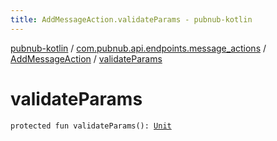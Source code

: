 ```yaml
---
title: AddMessageAction.validateParams - pubnub-kotlin
---
```


[pubnub-kotlin](../../index.html) / [com.pubnub.api.endpoints.message_actions](../index.html) / [AddMessageAction](index.html) / [validateParams](./validate-params.html)

# validateParams

`protected fun validateParams(): `[`Unit`](https://kotlinlang.org/api/latest/jvm/stdlib/kotlin/-unit/index.html)